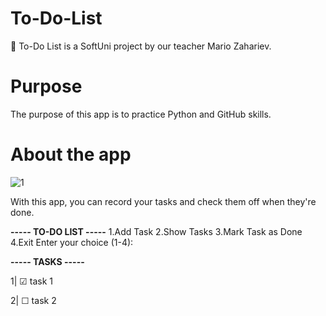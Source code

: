# To-Do-List
📝 To-Do List is a SoftUni project by our teacher Mario Zahariev.
# Purpose
The purpose of this app is to practice Python and GitHub skills.
# About the app
![1](https://github.com/VerginiyaStoyanova/To-Do-list/assets/44588240/9610056c-17c7-4cad-a27d-cc23912049cb)

With this app, you can record your tasks and check them off when they're done.

**----- TO-DO LIST -----**
1.Add Task
2.Show Tasks
3.Mark Task as Done
4.Exit
Enter your choice (1-4):

**----- TASKS -----**

1| ☑ task 1

2| ☐ task 2
